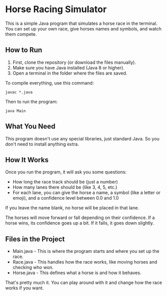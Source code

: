 # Horse Racing Simulator

This is a simple Java program that simulates a horse race in the terminal. You can set up your own race, give horses names and symbols, and watch them compete.

## How to Run

1. First, clone the repository (or download the files manually).
2. Make sure you have Java installed (Java 8 or higher).
3. Open a terminal in the folder where the files are saved.

To compile everything, use this command:

    javac *.java

Then to run the program:

    java Main

## What You Need

This program doesn't use any special libraries, just standard Java. So you don't need to install anything extra.

## How It Works

Once you run the program, it will ask you some questions:

- How long the race track should be (just a number)
- How many lanes there should be (like 3, 4, 5, etc.)
- For each lane, you can give the horse a name, a symbol (like a letter or emoji), and a confidence level between 0.0 and 1.0

If you leave the name blank, no horse will be placed in that lane.

The horses will move forward or fall depending on their confidence. If a horse wins, its confidence goes up a bit. If it falls, it goes down slightly.

## Files in the Project

- Main.java - This is where the program starts and where you set up the race.
- Race.java - This handles how the race works, like moving horses and checking who won.
- Horse.java - This defines what a horse is and how it behaves.

That's pretty much it. You can play around with it and change how the race works if you want.
